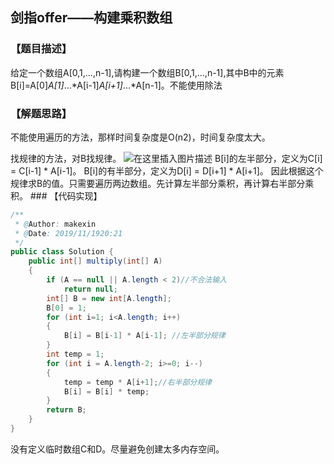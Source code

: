 ## 剑指offer——构建乘积数组
### 【题目描述】
给定一个数组A[0,1,...,n-1],请构建一个数组B[0,1,...,n-1],其中B中的元素B[i]=A[0]*A[1]*...*A[i-1]*A[i+1]*...*A[n-1]。不能使用除法

### 【解题思路】
不能使用遍历的方法，那样时间复杂度是O(n2)，时间复杂度太大。

找规律的方法，对B找规律。
![在这里插入图片描述](https://img-blog.csdnimg.cn/20191119203552127.png?x-oss-process=image/watermark,type_ZmFuZ3poZW5naGVpdGk,shadow_10,text_aHR0cHM6Ly9ibG9nLmNzZG4ubmV0L21hX2tlX3hpbg==,size_16,color_FFFFFF,t_70)﻿﻿﻿﻿﻿﻿﻿﻿﻿﻿﻿﻿﻿﻿﻿﻿﻿﻿﻿﻿﻿﻿﻿﻿﻿﻿﻿﻿﻿﻿﻿﻿﻿﻿﻿﻿﻿﻿﻿﻿﻿﻿﻿﻿﻿﻿﻿﻿﻿﻿﻿﻿﻿﻿﻿﻿﻿﻿
﻿﻿﻿﻿﻿﻿﻿﻿﻿﻿﻿﻿﻿﻿﻿﻿﻿﻿﻿﻿﻿B﻿﻿[i]﻿﻿的﻿左半部分﻿﻿，﻿定义为C[﻿i] = C[i﻿-1﻿] ﻿*﻿﻿ A[﻿i﻿-1]﻿。﻿﻿﻿﻿
﻿﻿﻿﻿﻿﻿﻿﻿﻿﻿﻿﻿﻿﻿﻿﻿﻿﻿﻿﻿﻿B﻿﻿﻿﻿[i]﻿﻿的有半部分，定义为D[i] = D[i+1﻿] *﻿ ﻿﻿A﻿﻿﻿﻿﻿﻿﻿﻿﻿﻿﻿﻿﻿﻿﻿﻿﻿﻿﻿﻿﻿﻿﻿﻿﻿﻿﻿﻿﻿﻿﻿﻿﻿﻿﻿﻿﻿﻿﻿﻿﻿﻿﻿﻿﻿﻿﻿﻿﻿﻿﻿﻿﻿﻿﻿﻿﻿﻿﻿﻿﻿﻿﻿﻿﻿﻿﻿﻿﻿﻿﻿﻿﻿﻿﻿﻿﻿﻿﻿﻿﻿﻿﻿﻿﻿﻿﻿﻿﻿﻿﻿﻿﻿﻿﻿﻿﻿﻿﻿﻿﻿﻿[﻿i+1﻿﻿]。
﻿﻿﻿﻿﻿﻿﻿﻿﻿﻿﻿﻿﻿﻿﻿﻿﻿﻿﻿﻿﻿﻿因此根据﻿﻿这个规律求B的值。只需要遍历两边数组。﻿﻿﻿﻿﻿﻿﻿﻿﻿﻿﻿﻿﻿﻿先计算左半部分乘积﻿，再计算右半部分乘积﻿。
﻿﻿﻿﻿﻿﻿﻿﻿﻿﻿﻿﻿﻿﻿﻿﻿﻿﻿﻿﻿﻿﻿﻿
﻿﻿﻿﻿﻿﻿﻿﻿﻿﻿﻿﻿﻿﻿﻿﻿﻿﻿﻿﻿﻿﻿﻿### 【代码实现﻿】﻿
﻿﻿﻿﻿﻿﻿﻿﻿﻿﻿﻿﻿﻿﻿﻿﻿﻿﻿﻿﻿﻿﻿﻿﻿

```java
/**
 * @Author: makexin
 * @Date: 2019/11/1920:21
 */
public class Solution {
    public int[] multiply(int[] A)
    {
        if (A == null || A.length < 2)//不合法输入
            return null;
        int[] B = new int[A.length];
        B[0] = 1;
        for (int i=1; i<A.length; i++)
        {
            B[i] = B[i-1] * A[i-1]; //左半部分规律
        }
        int temp = 1;
        for (int i = A.length-2; i>=0; i--)
        {
            temp = temp * A[i+1];//右半部分规律
            B[i] = B[i] * temp;
        }
        return B;
    }
}

```
没有定义临时数组C和D。尽量避免创建太多内存空间。
﻿﻿